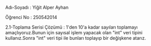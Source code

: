 Adı-Soyadı : Yiğit Alper Ayhan

Öğrenci No : 250542014

2.1-Toplama Serisi Çözümü :
1'den 10'a kadar sayıları toplamayı amaçlıyoruz.Bunun için sayısal işlem yapacak olan "int" veri tipini kullanız.Sonra "int" veri tipi ile bunları toplayıp bir değişkene atarız.


